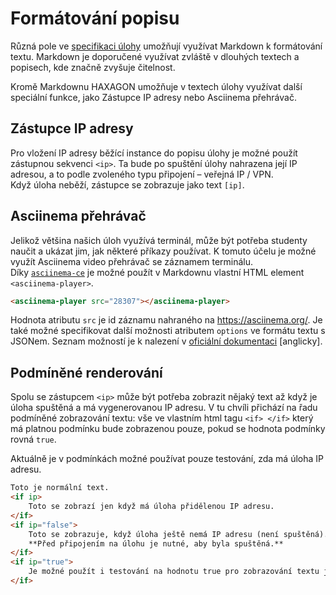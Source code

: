 # Formátování popisu

Různá pole ve [specifikaci úlohy](../overview/index.md) umožňují využívat Markdown k formátování textu. Markdown je doporučené využívat zvláště v dlouhých textech a popisech, kde značně zvyšuje čitelnost.

Kromě Markdownu HAXAGON umožňuje v textech úlohy využívat další speciální funkce, jako Zástupce IP adresy nebo Asciinema přehrávač.

## Zástupce IP adresy

Pro vložení IP adresy běžící instance do popisu úlohy je možné použít zástupnou sekvenci `<ip>`. Ta bude po spuštění úlohy nahrazena její IP adresou, a to podle zvoleného typu připojení – veřejná IP / VPN.  
Když úloha neběží, zástupce se zobrazuje jako text `[ip]`.

## Asciinema přehrávač

Jelikož většina našich úloh využívá terminál, může být potřeba studenty naučit a ukázat jim, jak některé příkazy používat. K tomuto účelu je možné využít Asciinema video přehrávač se záznamem terminálu.  
Díky [`asciinema-ce`](https://github.com/haxagoncz/asciinema-ce) je možné použít v Markdownu vlastní HTML element `<asciinema-player>`.

```html
<asciinema-player src="28307"></asciinema-player>
```
Hodnota atributu `src` je id záznamu nahraného na https://asciinema.org/. Je také možné specifikovat další možnosti atributem `options` ve formátu textu s JSONem. Seznam možností je k nalezení v [oficiální dokumentaci](https://asciinema.org/docs/embedding) [anglicky].

## Podmíněné renderování

Spolu se zástupcem `<ip>` může být potřeba zobrazit nějaký text až když je úloha spuštěná a má vygenerovanou IP adresu. V tu chvíli přichází na řadu podmíněné zobrazování textu: vše ve vlastním html tagu `<if> </if>` který má platnou podmínku bude zobrazenou pouze, pokud se hodnota podmínky rovná `true`.

Aktuálně je v podmínkách možné používat pouze testování, zda má úloha IP adresu.

```html
Toto je normální text.
<if ip>
    Toto se zobrazí jen když má úloha přidělenou IP adresu.
</if>
<if ip="false">
    Toto se zobrazuje, když úloha ještě nemá IP adresu (není spuštěná).
    **Před připojením na úlohu je nutné, aby byla spuštěná.**
</if>
<if ip="true">
    Je možné použít i testování na hodnotu true pro zobrazování textu jen u spuštěné úlohy.
</if>
```
